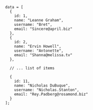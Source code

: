 
      data = [
        {
          id: 1,
          name: "Leanne Graham",
          username: "Bret",
          email: "Sincere@april.biz"
        },
        {
          id: 2,
          name: "Ervin Howell",
          username: "Antonette",
          email: "Shanna@melissa.tv"
        },
        
        // ... list of items
        
        {
          id: 11,
          name: "Nicholas DuBuque",
          username: "Nicholas.Stanton",
          email: "Rey.Padberg@rosamond.biz"
        }
      ];